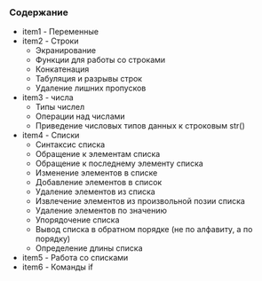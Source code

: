 ### Содержание

* item1 - Переменные
* item2 - Строки
	* Экранирование
	* Функции для работы со строками
	* Конкатенация
	* Табуляция и разрывы строк
	* Удаление лишних пропусков
* item3 - числа
	* Типы числел
	* Операции над числами
	* Приведение числовых типов данных к строковым str()
* item4 - Списки
	* Синтаксис списка
	* Обращение к элементам списка
	* Обращение к последнему элементу списка
	* Изменение элементов в списке
	* Добавление элементов в список
	* Удаление элементов из списка
	* Извлечение элементов из произвольной позии списка
	* Удаление элементов по значению
	* Упорядочение списка
	* Вывод списка в обратном порядке (не по алфавиту, а по порядку)
	* Определение длины списка
* item5 - Работа со списками
* item6 - Команды if